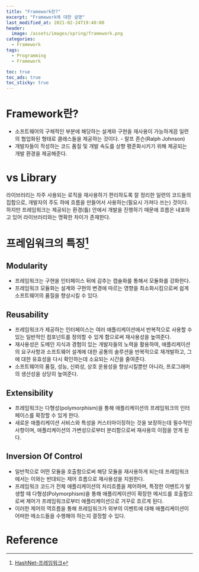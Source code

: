 ```yaml
---
title: "Framework란?"
excerpt: "Framework에 대한 설명"
last_modified_at: 2021-02-24T19:40:00
header:
  image: /assets/images/spring/framework.png
categories:
  - Framework
tags:
  - Programming
  - Framework

toc: true
toc_ads: true
toc_sticky: true
---
```

# Framework란?
- 소프트웨어의 구체적인 부분에 해당하는 설계와 구현을 재사용이 가능하게끔 일련의 협업화된 형태로 클래스들을 제공하는 것이다. - 랄프 존슨(Ralph Johnson)
- 개발자들이 작성하는 코드 품질 및 개발 속도를 상향 평준화시키기 위해 제공되는 개발 환경을 제공해준다.

# vs Library
라이브러리는 자주 사용되는 로직을 재사용하기 편리하도록 잘 정리한 일련의 코드들의 집합으로, 개발자의 주도 하에 흐름을 만들어서 사용하는(필요시 가져다 쓰는) 것이다.
하지만 프레임워크는 제공되는 환경(틀) 안에서 개발을 진행하기 때문에 흐름은 내포하고 있어 라이브러리와는 명확한 차이가 존재한다.

# 프레임워크의 특징[^Features]
## Modularity
- 프레임워크는 구현을 인터페이스 뒤에 감추는 캡슐화를 통해서 모듈화를 강화한다.
- 프레임워크 모듈화는 설계와 구현의 변경에 따르는 영향을 최소화시킴으로써 쉽게 소프트웨어의 품질을 향상시킬 수 있다.

## Reusability
- 프레임워크가 제공하는 인터페이스는 여러 애플리케이션에서 반복적으로 사용할 수 있는 일반적인 컴포넌트를 정의할 수 있게 함으로써 재사용성을 높여준다.
- 재사용성은 도메인 지식과 경험이 있는 개발자들의 노력을 활용하여, 애플리케이션의 요구사항과 소프트웨어 설계에 대한 공통의 솔루션을 반복적으로 재개발하고, 그에 대한 유효성을 다시 확인하는데 소요되는 시간을 줄여준다.
- 소프트웨어의 품질, 성능, 신뢰성, 상호 운용성을 향상시킬뿐만 아니라, 프로그래머의 생산성을 상당히 높여준다.

## Extensibility
- 프레임워크는 다형성(polymorphism)을 통해 애플리케이션의 프레임워크의 인터페이스를 확장할 수 있게 한다.
- 새로운 애플리케이션 서비스와 특성을 커스터마이징하는 것을 보장하는데 필수적인 사항이며, 애플리케이션의 가변성으로부터 분리함으로써 재사용의 이점을 얻게 된다.

## Inversion Of Control
- 일반적으로 어떤 모듈을 호출함으로써 해당 모듈을 재사용하게 되는데 프레임워크에서는 이와는 반대되는 제어 흐름으로 재사용성을 지원한다.
- 프레임워크 코드가 전체 애플리케이션의 처리흐름을 제어하며, 특정한 이벤트가 발생할 때 다형성(Polymorphism)을 통해 애플리케이션이 확장한 메서드를 호출함으로써 제어가 프레임워크로부터 애플리케이션으로 거꾸로 흐르게 된다.
- 이러한 제어의 역흐름을 통해 프레임워크가 외부의 이벤트에 대해 애플리케이션이 어떠한 메소드들을 수행해야 하는지 결정할 수 있다.

# Reference
[^Features]: [HashNet-프레임워크](http://wiki.hash.kr/index.php/%ED%94%84%EB%A0%88%EC%9E%84%EC%9B%8C%ED%81%AC)